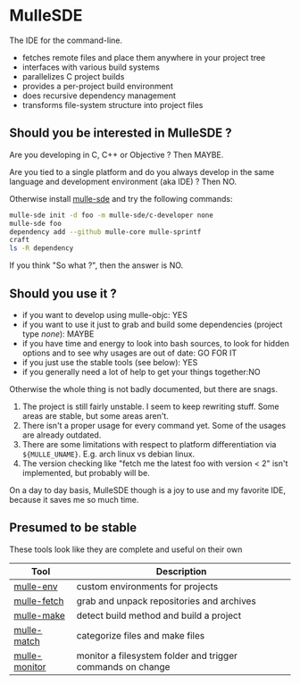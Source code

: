 # MulleSDE

The IDE for the command-line.

* fetches remote files and place them anywhere in your project tree
* interfaces with various build systems
* parallelizes C project builds
* provides a per-project build environment
* does recursive dependency management
* transforms file-system structure into project files


<script id="asciicast-223917"
        src="https://asciinema.org/a/223917.js"
        async>
</script>


## Should you be interested in MulleSDE ?

Are you developing in C, C++ or Objective ? Then MAYBE.

Are you tied to a single platform and do you always develop in the same
language and development environment (aka IDE) ? Then NO.

Otherwise install [mulle-sde](//github.com/mulle-sde/mulle-sde) and try the
following commands:

```bash
mulle-sde init -d foo -m mulle-sde/c-developer none
mulle-sde foo
dependency add --github mulle-core mulle-sprintf
craft
ls -R dependency
```

If you think "So what ?", then the answer is NO.


## Should you use it ?

* if you want to develop using mulle-objc: YES
* if you want to use it just to grab and build some dependencies (project type *none*): MAYBE
* if you have time and energy to look into bash sources, to look for hidden options and to see why usages are out of date: GO FOR IT
* if you just use the stable tools (see below): YES
* if you generally need a lot of help to get your things together:NO

Otherwise the whole thing is not badly documented, but there are snags.

1. The project is still fairly unstable. I seem to keep rewriting stuff. Some areas are stable, but some areas aren't.
2. There isn't a proper usage for every command yet. Some of the usages are already outdated.
3. There are some limitations with respect to platform differentiation via `${MULLE_UNAME}`. E.g. arch linux vs debian linux.
4. The version checking like "fetch me the latest foo with version < 2" isn't implemented, but probably will be.

On a day to day basis, MulleSDE though is a joy to use and my favorite IDE, because it saves me so much time.


## Presumed to be stable

These tools look like they are complete and useful on their own

Tool                                                  | Description
------------------------------------------------------|-------------------------
[mulle-env](//github.com/mulle-sde/mulle-env)         | custom environments for projects
[mulle-fetch](//github.com/mulle-sde/mulle-fetch)     | grab and unpack repositories and archives
[mulle-make](//github.com/mulle-sde/mulle-make)       | detect build method and build a project
[mulle-match](//github.com/mulle-sde/mulle-match)     | categorize files and make files
[mulle-monitor](//github.com/mulle-sde/mulle-monitor) | monitor a filesystem folder and trigger commands on change

